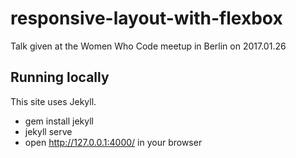 # responsive-layout-with-flexbox
Talk given at the Women Who Code meetup in Berlin on 2017.01.26

## Running locally

This site uses Jekyll. 

- gem install jekyll
- jekyll serve
- open http://127.0.0.1:4000/ in your browser
